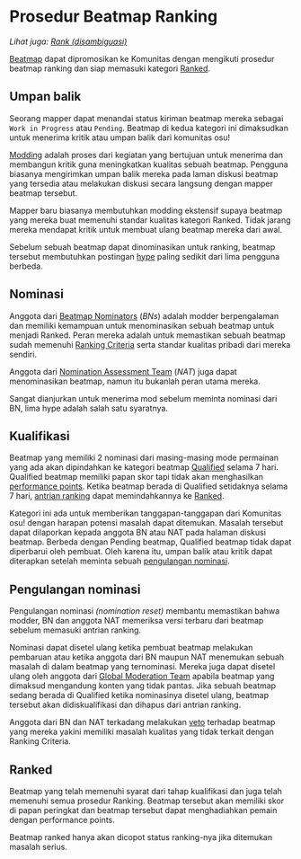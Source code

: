 # Prosedur Beatmap Ranking

*Lihat juga: [Rank (disambiguasi)](/wiki/Disambiguation/Rank)*

[Beatmap](/wiki/Beatmap) dapat dipromosikan ke Komunitas dengan mengikuti prosedur beatmap ranking dan siap memasuki kategori [Ranked](/wiki/Beatmap/Category#ranked).

## Umpan balik

Seorang mapper dapat menandai status kiriman beatmap mereka sebagai `Work in Progress` atau `Pending`. Beatmap di kedua kategori ini dimaksudkan untuk menerima kritik atau umpan balik dari komunitas osu!

[Modding](/wiki/Modding) adalah proses dari kegiatan yang bertujuan untuk menerima dan membangun kritik guna meningkatkan kualitas sebuah beatmap. Pengguna biasanya mengirimkan umpan balik mereka pada laman diskusi beatmap yang tersedia atau melakukan diskusi secara langsung dengan mapper beatmap tersebut.

Mapper baru biasanya membutuhkan modding ekstensif supaya beatmap yang mereka buat memenuhi standar kualitas kategori Ranked. Tidak jarang mereka mendapat kritik untuk membuat ulang beatmap mereka dari awal.

Sebelum sebuah beatmap dapat dinominasikan untuk ranking, beatmap tersebut membutuhkan postingan [hype](/wiki/Beatmap/Hype) paling sedikit dari lima pengguna berbeda.

## Nominasi

Anggota dari [Beatmap Nominators](/wiki/People/The_Team/Beatmap_Nominators) (*BNs*) adalah modder berpengalaman dan memiliki kemampuan untuk menominasikan sebuah beatmap untuk menjadi Ranked. Peran mereka adalah untuk memastikan sebuah beatmap sudah memenuhi [Ranking Criteria](/wiki/Ranking_Criteria) serta standar kualitas pribadi dari mereka sendiri.

Anggota dari [Nomination Assessment Team](/wiki/People/The_Team/Nomination_Assessment_Team) (*NAT*) juga dapat menominasikan beatmap, namun itu bukanlah peran utama mereka.

Sangat dianjurkan untuk menerima mod sebelum meminta nominasi dari BN, lima hype adalah salah satu syaratnya.

## Kualifikasi

Beatmap yang memiliki 2 nominasi dari masing-masing mode permainan yang ada akan dipindahkan ke kategori beatmap [Qualified](/wiki/Beatmap/Category#qualified) selama 7 hari. Qualified beatmap memiliki papan skor tapi tidak akan menghasilkan [performance points](/wiki/Performance_Points). Ketika beatmap berada di Qualified setidaknya selama 7 hari, [antrian ranking](Ranking_queue) dapat memindahkannya ke [Ranked](#ranked).

Kategori ini ada untuk memberikan tanggapan-tanggapan dari Komunitas osu! dengan harapan potensi masalah dapat ditemukan. Masalah tersebut dapat dilaporkan kepada anggota BN atau NAT pada halaman diskusi beatmap. Berbeda dengan Pending beatmap, Qualified beatmap tidak dapat diperbarui oleh pembuat. Oleh karena itu, umpan balik atau kritik dapat diterapkan setelah meminta sebuah [pengulangan nominasi](#pengulangan-nominasi).

## Pengulangan nominasi

Pengulangan nominasi *(nomination reset)* membantu memastikan bahwa modder, BN dan anggota NAT memeriksa versi terbaru dari beatmap sebelum memasuki antrian ranking.

Nominasi dapat disetel ulang ketika pembuat beatmap melakukan pembaruan atau ketika anggota dari BN maupun NAT menemukan sebuah masalah di dalam beatmap yang ternominasi. Mereka juga dapat disetel ulang oleh anggota dari [Global Moderation Team](/wiki/People/The_Team/Global_Moderation_Team) apabila beatmap yang dimaksud mengandung konten yang tidak pantas. Jika sebuah beatmap sedang berada di Qualified ketika nominasinya disetel ulang, beatmap tersebut akan didiskualifikasi dan dihapus dari antrian ranking.

Anggota dari BN dan NAT terkadang melakukan [veto](/wiki/People/The_Team/Beatmap_Nominators/Beatmap_Veto) terhadap beatmap yang mereka yakini memiliki masalah kualitas yang tidak terkait dengan Ranking Criteria.

## Ranked

Beatmap yang telah memenuhi syarat dari tahap kualifikasi dan juga telah memenuhi semua prosedur Ranking. Beatmap tersebut akan memiliki skor di papan peringkat dan beatmap tersebut dapat menghadiahkan pemain dengan performance points.

Beatmap ranked hanya akan dicopot status ranking-nya jika ditemukan masalah serius.
